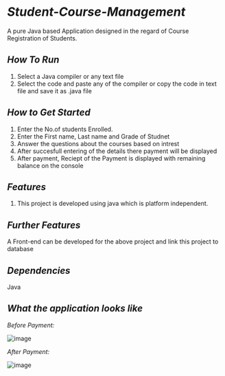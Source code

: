 # *Student-Course-Management*
A pure Java based Application designed in the regard of Course Registration of Students.

## *How To Run*
1. Select a Java compiler or any text file
2. Select the code and paste any of the compiler or copy the code in text file and save it as .java file

## *How to Get Started*
1. Enter the No.of students Enrolled.
2. Enter the First name, Last name and Grade of Studnet 
3. Answer the questions about the courses based on intrest
4. After succesfull entering of the details there payment will be displayed
5. After payment, Reciept of the Payment is displayed with remaining balance on the console

## *Features*
1. This project is developed using java which is platform independent.

## *Further Features*
A Front-end can be developed for the above project and link this project to database

## *Dependencies*
Java 

## *What the application looks like* 

*Before Payment:*

![image](https://user-images.githubusercontent.com/88368215/158054280-416f265f-b71c-4bdf-8bf7-b0afe2e255e0.png)

*After Payment:*

![image](https://user-images.githubusercontent.com/88368215/158054306-115f3573-4fa0-4ac2-80a6-dc3d51cd4afd.png)

